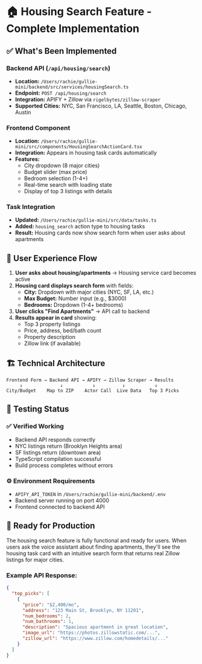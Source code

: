 # 🏠 Housing Search Feature - Complete Implementation

## ✅ What's Been Implemented

### Backend API (`/api/housing/search`)
- **Location:** `/Users/rachie/gullie-mini/backend/src/services/housingSearch.ts`
- **Endpoint:** `POST /api/housing/search`
- **Integration:** APIFY + Zillow via `rigelbytes/zillow-scraper`
- **Supported Cities:** NYC, San Francisco, LA, Seattle, Boston, Chicago, Austin

### Frontend Component
- **Location:** `/Users/rachie/gullie-mini/src/components/HousingSearchActionCard.tsx`
- **Integration:** Appears in housing task cards automatically
- **Features:**
  - City dropdown (8 major cities)
  - Budget slider (max price)
  - Bedroom selection (1-4+)
  - Real-time search with loading state
  - Display of top 3 listings with details

### Task Integration
- **Updated:** `/Users/rachie/gullie-mini/src/data/tasks.ts`
- **Added:** `housing_search` action type to housing tasks
- **Result:** Housing cards now show search form when user asks about apartments

## 🎯 User Experience Flow

1. **User asks about housing/apartments** → Housing service card becomes active
2. **Housing card displays search form** with fields:
   - **City:** Dropdown with major cities (NYC, SF, LA, etc.)
   - **Max Budget:** Number input (e.g., $3000)
   - **Bedrooms:** Dropdown (1-4+ bedrooms)
3. **User clicks "Find Apartments"** → API call to backend
4. **Results appear in card** showing:
   - Top 3 property listings
   - Price, address, bed/bath count
   - Property description
   - Zillow link (if available)

## 🏗️ Technical Architecture

```
Frontend Form → Backend API → APIFY → Zillow Scraper → Results
     ↓              ↓           ↓          ↓           ↓
City/Budget    Map to ZIP    Actor Call  Live Data   Top 3 Picks
```

## 🧪 Testing Status

### ✅ Verified Working
- Backend API responds correctly
- NYC listings return (Brooklyn Heights area)
- SF listings return (downtown area)
- TypeScript compilation successful
- Build process completes without errors

### ⚙️ Environment Requirements
- `APIFY_API_TOKEN` in `/Users/rachie/gullie-mini/backend/.env`
- Backend server running on port 4000
- Frontend connected to backend API

## 🚀 Ready for Production

The housing search feature is fully functional and ready for users. When users ask the voice assistant about finding apartments, they'll see the housing task card with an intuitive search form that returns real Zillow listings for major cities.

### Example API Response:
```json
{
  "top_picks": [
    {
      "price": "$2,400/mo",
      "address": "123 Main St, Brooklyn, NY 11201",
      "num_bedrooms": 2,
      "num_bathrooms": 1,
      "description": "Spacious apartment in great location",
      "image_url": "https://photos.zillowstatic.com/...",
      "zillow_url": "https://www.zillow.com/homedetails/..."
    }
  ]
}
```